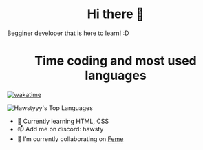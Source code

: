 <h1 align=center> Hi there 👋 </h1>
Begginer developer that is here to learn! :D

<h1 align=center> Time coding and most used languages</h1>

[![wakatime](https://wakatime.com/badge/user/9292469a-499a-4717-95fa-44a897b83788.svg)](https://wakatime.com/@9292469a-499a-4717-95fa-44a897b83788)

![Hawstyyy's Top Languages](https://github-readme-stats.vercel.app/api/top-langs/?username=Hawstyyy&theme=nightowl&show_icons=true&hide_border=true&layout=compact)

- 🌱 Currently learning HTML, CSS
- 📫 Add me on discord: hawsty
- 👯 I’m currently collaborating on [Feme](https://github.com/Braiani/feme)

<!--
Here are some ideas to get you started:

- 🔭 I’m currently working on ... ...
 ...
- 🤔 I’m looking for help with ...
- 💬 Ask me about ...

- 😄 Pronouns: ...
- ⚡ Fun fact: ...
-->
